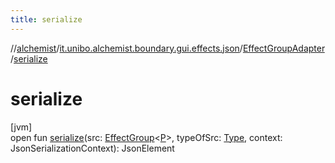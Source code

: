 ```yaml
---
title: serialize
---
```

//[alchemist](../../../index.html)/[it.unibo.alchemist.boundary.gui.effects.json](../index.html)/[EffectGroupAdapter](index.html)/[serialize](serialize.html)



# serialize



[jvm]\
open fun [serialize](serialize.html)(src: [EffectGroup](../../it.unibo.alchemist.boundary.gui.effects/-effect-group/index.html)<[P](../../it.unibo.alchemist.boundary.interfaces/-draw-command/index.html)>, typeOfSrc: [Type](https://docs.oracle.com/javase/8/docs/api/java/lang/reflect/Type.html), context: JsonSerializationContext): JsonElement




